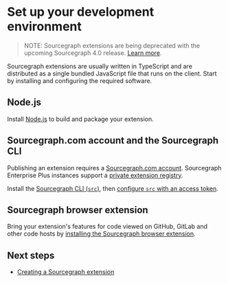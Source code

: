 # Set up your development environment

> NOTE: Sourcegraph extensions are being deprecated with the upcoming Sourcegraph 4.0 release. [Learn more](../deprecation.md).

<!--
Purpose: To provide a source of truth for setting up a development environment for extensions. This can then be linked to from reference documentation and tutorials.
-->

Sourcegraph extensions are usually written in TypeScript and are distributed as a single bundled JavaScript file that runs on the client. Start by installing and configuring the required software.

## Node.js

Install [Node.js](https://nodejs.org) to build and package your extension.

## Sourcegraph.com account and the Sourcegraph CLI

Publishing an extension requires a [Sourcegraph.com account](https://sourcegraph.com/sign-up). Sourcegraph Enterprise Plus instances support a [private extension registry](https://docs.sourcegraph.com/extensions).

Install the [Sourcegraph CLI (`src`)](https://github.com/sourcegraph/src-cli#installation), then [configure `src` with an access token](https://github.com/sourcegraph/src-cli#setup).

## Sourcegraph browser extension

Bring your extension's features for code viewed on GitHub, GitLab and other code hosts by [installing the Sourcegraph browser extension](https://docs.sourcegraph.com/integration/browser_extension).

## Next steps

* [Creating a Sourcegraph extension](creating.md)
